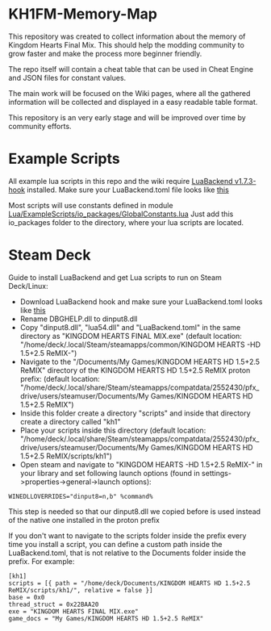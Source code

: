 # KH1FM-Memory-Map

This repository was created to collect information about the memory of Kingdom Hearts Final Mix. This should help the modding community to grow faster and make the process more beginner friendly.

The repo itself will contain a cheat table that can be used in Cheat Engine and JSON files for constant values.

The main work will be focused on the Wiki pages, where all the gathered information will be collected and displayed in a easy readable table format.

This repository is an very early stage and will be improved over time by community efforts.

# Example Scripts

All example lua scripts in this repo and the wiki require [LuaBackend v1.7.3-hook](https://github.com/Sirius902/LuaBackend/releases/tag/v1.7.3-hook) installed.
Make sure your LuaBackend.toml file looks like [this](https://github.com/HydroSulphide/KH1FM-Memory-Map/blob/main/Lua/LuaBackend/LuaBackend.toml)

Most scripts will use constants defined in module [Lua/ExampleScripts/io_packages/GlobalConstants.lua](https://github.com/HydroSulphide/KH1FM-Memory-Map/blob/main/Lua/ExampleScripts/io_packages/GlobalConstants.lua)
Just add this io_packages folder to the directory, where your lua scripts are located.

# Steam Deck

Guide to install LuaBackend and get Lua scripts to run on Steam Deck/Linux:
* Download LuaBackend hook and make sure your LuaBackend.toml looks like [this](https://github.com/HydroSulphide/KH1FM-Memory-Map/blob/main/Lua/LuaBackend/LuaBackend.toml)
* Rename DBGHELP.dll to dinput8.dll
* Copy "dinput8.dll", "lua54.dll" and "LuaBackend.toml" in the same directory as "KINGDOM HEARTS FINAL MIX.exe" (default location: "/home/deck/.local/Steam/steamapps/common/KINGDOM HEARTS -HD 1.5+2.5 ReMIX-")
* Navigate to the "/Documents/My Games/KINGDOM HEARTS HD 1.5+2.5 ReMIX" directory of the KINGDOM HEARTS HD 1.5+2.5 ReMIX proton prefix: (default location: "/home/deck/.local/share/Steam/steamapps/compatdata/2552430/pfx_drive/users/steamuser/Documents/My Games/KINGDOM HEARTS HD 1.5+2.5 ReMIX")
* Inside this folder create a directory "scripts" and inside that directory create a directory called "kh1"
* Place your scripts inside this directory (default location: "/home/deck/.local/share/Steam/steamapps/compatdata/2552430/pfx_drive/users/steamuser/Documents/My Games/KINGDOM HEARTS HD 1.5+2.5 ReMIX/scripts/kh1")
* Open steam and navigate to "KINGDOM HEARTS -HD 1.5+2.5 ReMIX-" in your library and set following launch options (found in settings->properties->general->launch options):

```WINEDLLOVERRIDES="dinput8=n,b" %command%```

This step is needed so that our dinput8.dll we copied before is used instead of the native one installed in the proton prefix

If you don't want to navigate to the scripts folder inside the prefix every time you install a script, you can define a custom path inside the LuaBackend.toml, that is not relative to the Documents folder inside the prefix. For example:
```
[kh1]
scripts = [{ path = "/home/deck/Documents/KINGDOM HEARTS HD 1.5+2.5 ReMIX/scripts/kh1/", relative = false }]
base = 0x0
thread_struct = 0x22BAA20
exe = "KINGDOM HEARTS FINAL MIX.exe"
game_docs = "My Games/KINGDOM HEARTS HD 1.5+2.5 ReMIX"
```